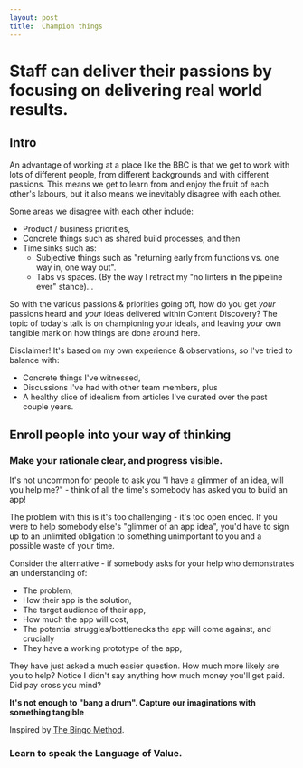 ```yaml
---
layout: post
title:  Champion things
---
```


# Staff can deliver their passions by focusing on delivering real world results.

## Intro

An advantage of working at a place like the BBC is that we get to work with lots
of different people, from different backgrounds and with different passions.
This means we get to learn from and enjoy the fruit of each other's labours, but
it also means we inevitably disagree with each other.

Some areas we disagree with each other include:

- Product / business priorities,
- Concrete things such as shared build processes, and then
- Time sinks such as:
    - Subjective things such as "returning early from functions vs. one way in,
        one way out".
    - Tabs vs spaces. (By the way I retract my "no linters in the pipeline
        ever" stance)...

So with the various passions & priorities going off, how do you get _your_
passions heard and _your_ ideas delivered within Content Discovery? The topic of
today's talk is on championing your ideals, and leaving _your_ own tangible
mark on how things are done around here.

Disclaimer! It's based on my own experience & observations, so I've tried to
balance with:

- Concrete things I've witnessed,
- Discussions I've had with other team members, plus
- A healthy slice of idealism from articles I've curated over the past couple
    years.

## Enroll people into your way of thinking

### Make your rationale clear, and progress visible.

It's not uncommon for people to ask you "I have a glimmer of an idea, will you
help me?" - think of all the time's somebody has asked you to build an app!

The problem with this is it's too challenging - it's too open ended. If you
were to help somebody else's "glimmer of an app idea", you'd have to sign up to
an unlimited obligation to something unimportant to you and a possible waste of
your time.

Consider the alternative - if somebody asks for your help who demonstrates an
understanding of:

- The problem,
- How their app is the solution,
- The target audience of their app,
- How much the app will cost,
- The potential struggles/bottlenecks the app will come against, and crucially
- They have a working prototype of the app,

They have just asked a much easier question. How much more likely are you to
help? Notice I didn't say anything how much money you'll get paid. Did pay
cross you mind?

**It's not enough to "bang a drum". Capture our imaginations with
something tangible**

Inspired by [The Bingo Method](https://getpocket.com/a/read/1701413391).

### Learn to speak the Language of Value.
